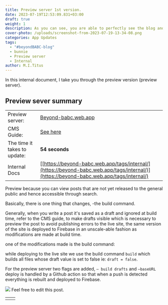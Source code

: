```yaml
---
title: Preview server 1st version.
date: 2023-07-19T12:53:09.831+03:00
draft: true
weight: 1
description: As you can see, you are able to perfectly see the blog and also view drafts.
cover-photo: /uploads/screenshot-from-2023-07-19-13-34-08.png
categories: App Updates
tags:
  - "#beyondBABC-blog"
  - bunnie
  - Preview server
  - Internal
author: M.I.Titus
---
```

In this internal document, I take you through the preview version (preview server).

## **Preview sever summary**

| | |
|---|---|
|Preview server:|[Beyond-babc.web.app](https://beyond-babc.web.app/)|
|CMS Guide:|[See here](https://scribehow.com/shared/Guide_to_Adding_Editing_and_Formatting_Content_in_CMS__ELLOXI4uQweyk3BjwlhnpQ)|
|The time it takes to update:|**54 seconds**|
|Internal Docs|[[https://beyond-babc.web.app/tags/internal/](https://beyond-babc.web.app/tags/internal/)](https://beyond-babc.web.app/tags/internal/)|

Preview because you can view posts that are not yet released to the general public and hence accessible through search.

Basically, there is one thing that changes, -the build command.

Generally, when you write a post it's saved as a draft and ignored at build time, refer to the CMS guide, to make drafts visible which is necessary to preview the post to avoid publishing errors to the live site, the same version of the site is deployed to Firebase in an unscale-able fashion as modifications are made at build time.

one of the modifications made is the build command:

while deploying to the live site we use the build command  `build` which builds all files whose draft value is set to false ie: `draft = false`.

For the preview server two flags are added, `— build drafts` and `—baseURL` deploy is handled by a Github action so that when a push is detected everything is rebuilt and deployed to Firebase.

![](/uploads/screenshot-from-2023-07-19-13-16-02.png)
Feel free to edit this post.

| | |
|---|---|
| | |




